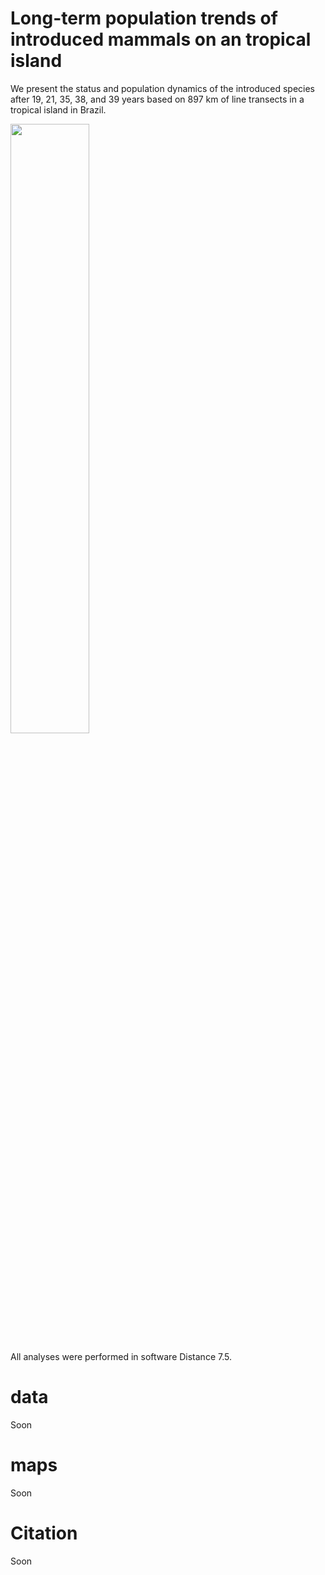 # Long-term population trends of introduced mammals on an tropical island
We present the status and population dynamics of the introduced species after 19, 21, 35, 38, and 39 years based on 897 km of line transects in a tropical island in Brazil.

<img src="[https://github.com/LEEClab/anchieta_mammals/assets/65490803/c557160d-1bb8-48ca-90e3-7fcee96569b1]" width=50% height=50%>


All analyses were performed in software Distance 7.5.

# data
Soon

# maps
Soon

# Citation
Soon

